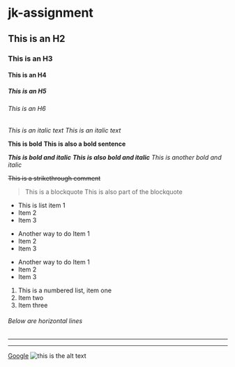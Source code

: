 # jk-assignment

## This is an H2
### This is an H3
#### This is an H4
##### This is an H5
###### This is an H6

*This is an italic text*
_This is an italic text_

**This is bold**
__This is also a bold sentence__

***This is bold and italic***
**_This is also bold and italic_**
*_This is another bold and italic_*

~~This is a strikethrough comment~~

> This is a blockquote
> This is also part of the blockquote

* This is list item 1
* Item 2
* Item 3

+ Another way to do Item 1
+ Item 2
+ Item 3

- Another way to do Item 1
- Item 2
- Item 3

1. This is a numbered list, item one
2. Item two
3. Item three

###### Below are horizontal lines
***
---

[Google](http://google.com)
![this is the alt text](images/dog.webp)
